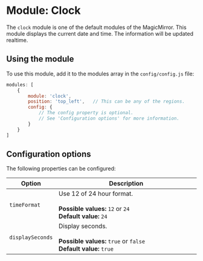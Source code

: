 # Module: Clock
The `clock` module is one of the default modules of the MagicMirror.
This module displays the current date and time. The information will be updated realtime.

## Using the module

To use this module, add it to the modules array in the `config/config.js` file:
````javascript
modules: [
	{
		module: 'clock',
		position: 'top_left',	// This can be any of the regions.
		config: {
			// The config property is optional.
			// See 'Configuration options' for more information. 
		}
	}
]
````

## Configuration options

The following properties can be configured:

<table width="100%">
	<!-- why, markdown... -->
	<thead>
		<tr>
			<th>Option</th>
			<th width="100%">Description</th>
		</tr>
	<thead>
	<tbody>
		<tr>
			<td><code>timeFormat</code></td>
			<td>Use 12 of 24 hour format.<br>
				<br><b>Possible values:</b> <code>12</code> or <code>24</code>
				<br><b>Default value:</b> <code>24</code>
			</td>
		</tr>
		<tr>
			<td><code>displaySeconds</code></td>
			<td>Display seconds.<br>
				<br><b>Possible values:</b> <code>true</code> or <code>false</code>
				<br><b>Default value:</b> <code>true</code>
			</td>
		</tr>
	</tbody>
</table>
